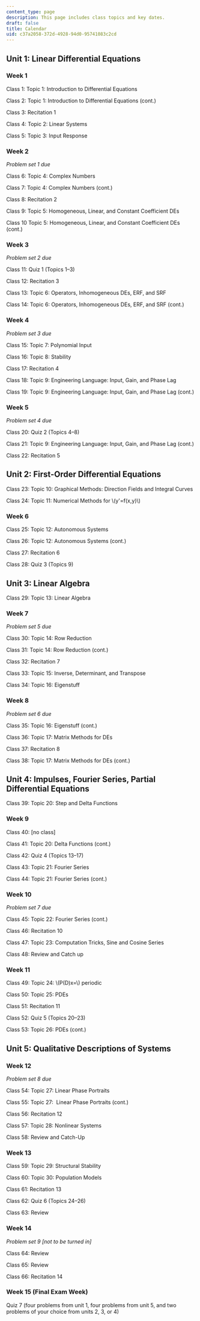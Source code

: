 ```yaml
---
content_type: page
description: This page includes class topics and key dates.
draft: false
title: Calendar
uid: c37a2058-372d-4928-94d0-95741083c2cd
---
```

## Unit 1: Linear Differential Equations

### Week 1

Class 1: Topic 1: Introduction to Differential Equations 

Class 2: Topic 1: Introduction to Differential Equations (cont.)

Class 3: Recitation 1

Class 4: Topic 2: Linear Systems 

Class 5: Topic 3: Input Response 

### Week 2

*Problem set 1 due*

Class 6: Topic 4: Complex Numbers 

Class 7: Topic 4: Complex Numbers (cont.)

Class 8: Recitation 2

Class 9: Topic 5: Homogeneous, Linear, and Constant Coefficient DEs 

Class 10 Topic 5: Homogeneous, Linear, and Constant Coefficient DEs (cont.)

### Week 3

*Problem set 2 due*

Class 11: Quiz 1 (Topics 1–3)

Class 12: Recitation 3

Class 13: Topic 6: Operators, Inhomogeneous DEs, ERF, and SRF

Class 14: Topic 6: Operators, Inhomogeneous DEs, ERF, and SRF (cont.)

### Week 4

*Problem set 3 due*

Class 15: Topic 7: Polynomial Input

Class 16: Topic 8: Stability

Class 17: Recitation 4

Class 18: Topic 9: Engineering Language: Input, Gain, and Phase Lag

Class 19: Topic 9: Engineering Language: Input, Gain, and Phase Lag (cont.)

### Week 5

*Problem set 4 due*

Class 20: Quiz 2 (Topics 4–8) 

Class 21: Topic 9: Engineering Language: Input, Gain, and Phase Lag (cont.)

Class 22: Recitation 5

## Unit 2: First-Order Differential Equations

Class 23: Topic 10: Graphical Methods: Direction Fields and Integral Curves

Class 24: Topic 11: Numerical Methods for \\(y'=f(x,y)\\) 

### Week 6

Class 25: Topic 12: Autonomous Systems

Class 26: Topic 12: Autonomous Systems (cont.) 

Class 27: Recitation 6

Class 28: Quiz 3 (Topics 9)

## Unit 3: Linear Algebra

Class 29: Topic 13: Linear Algebra

### Week 7

*Problem set 5 due*

Class 30: Topic 14: Row Reduction

Class 31: Topic 14: Row Reduction (cont.)

Class 32: Recitation 7

Class 33: Topic 15: Inverse, Determinant, and Transpose

Class 34: Topic 16: Eigenstuff

### Week 8

*Problem set 6 due*

Class 35: Topic 16: Eigenstuff (cont.)

Class 36: Topic 17: Matrix Methods for DEs

Class 37: Recitation 8

Class 38: Topic 17: Matrix Methods for DEs (cont.)

## Unit 4: Impulses, Fourier Series, Partial Differential Equations

Class 39: Topic 20: Step and Delta Functions

### Week 9

Class 40: \[no class\]

Class 41: Topic 20: Delta Functions (cont.)

Class 42: Quiz 4 (Topics 13–17)

Class 43: Topic 21: Fourier Series

Class 44: Topic 21: Fourier Series (cont.)

### Week 10

*Problem set 7 due*

Class 45: Topic 22: Fourier Series (cont.)

Class 46: Recitation 10

Class 47: Topic 23: Computation Tricks, Sine and Cosine Series

Class 48: Review and Catch up

### Week 11

Class 49: Topic 24: \\(P(D)x=\\) periodic

Class 50: Topic 25: PDEs

Class 51: Recitation 11

Class 52: Quiz 5 (Topics 20–23)

Class 53: Topic 26: PDEs (cont.)

## Unit 5: Qualitative Descriptions of Systems

### Week 12

*Problem set 8 due*

Class 54: Topic 27: Linear Phase Portraits

Class 55: Topic 27:  Linear Phase Portraits (cont.)

Class 56: Recitation 12

Class 57: Topic 28: Nonlinear Systems

Class 58: Review and Catch-Up

### Week 13

Class 59: Topic 29: Structural Stability

Class 60: Topic 30: Population Models

Class 61: Recitation 13

Class 62: Quiz 6 (Topics 24–26)

Class 63: Review

### Week 14

*Problem set 9 \[not to be turned in\]*

Class 64: Review

Class 65: Review

Class 66: Recitation 14

### Week 15 (Final Exam Week)

Quiz 7 (four problems from unit 1, four problems from unit 5, and two problems of your choice from units 2, 3, or 4)